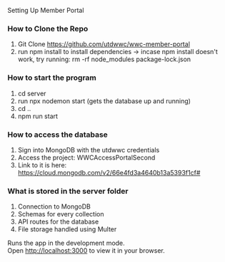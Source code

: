 Setting Up Member Portal

### How to Clone the Repo
1. Git Clone https://github.com/utdwwc/wwc-member-portal
2. run npm install to install dependencies
   -> incase npm install doesn't work, try running: rm -rf node_modules package-lock.json

### How to start the program 
1. cd server
2. run npx nodemon start (gets the database up and running)
3. cd ..
4. npm run start

### How to access the database 
1. Sign into MongoDB with the utdwwc credentials 
2. Access the project: WWCAccessPortalSecond
3. Link to it is here: https://cloud.mongodb.com/v2/66e4fd3a4640b13a5393f1cf#

### What is stored in the server folder 
1. Connection to MongoDB
2. Schemas for every collection
3. API routes for the database
4. File storage handled using Multer

Runs the app in the development mode.\
Open [http://localhost:3000](http://localhost:3000) to view it in your browser.


